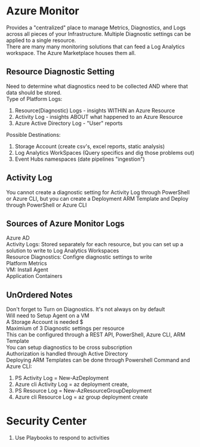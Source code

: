 # Azure Monitor
Provides a "centralized" place to manage Metrics, Diagnostics, and Logs across all pieces of your Infrastructure.  Multiple Diagnostic settings can be applied to a single resource.  
There are many many monitoring solutions that can feed a Log Analytics workspace. The Azure Marketplace houses them all.

## Resource Diagnostic Setting
Need to determine what diagnostics need to be collected AND where that data should be stored.  
Type of Platform Logs:  
1) Resource(Diagnostic) Logs - insights WITHIN an Azure Resource  
2) Activity Log - insights ABOUT what happened to an Azure Resource  
3) Azure Active Directory Log - "User" reports  

Possible Destinations:  
1) Storage Account (create csv's, excel reports, static analysis)
2) Log Analytics WorkSpaces (Query specifics and dig those problems out)
3) Event Hubs namespaces (date pipelines "ingestion")  

## Activity Log  
You cannot create a diagnostic setting for Activity Log through PowerShell or Azure CLI, but you can create a Deployment ARM Template and Deploy through PowerShell or Azure CLI  

## Sources of Azure Monitor Logs  
Azure AD  
Activity Logs: Stored separately for each resource, but you can set up a solution to write to Log Analytics Workspaces  
Resource Diagnostics: Configre diagnostic settings to write  
Platform Metrics  
VM: Install Agent  
Application
Containers



## UnOrdered Notes
Don't forget to Turn on Diagnostics.  It's not always on by default  
Will need to Setup Agent on a VM  
A Storage Account is needed $  
Maximium of 3 Diagnostic settings per resource  
This can be configured through a REST API, PowerShell, Azure CLI, ARM Template  
You can setup diagnostics to be cross subscription  
Authorization is handled through Active Directory  
Deploying ARM Templates can be done through Powershell Command and Azure CLI:  
1) PS Activity Log = New-AzDeployment
2) Azure cli Activity Log = az deployment create,
3) PS Resource Log = New-AzResourceGroupDeployment
4) Azure cli Resource Log = az group deployment create  


# Security Center
1) Use Playbooks to respond to activities




